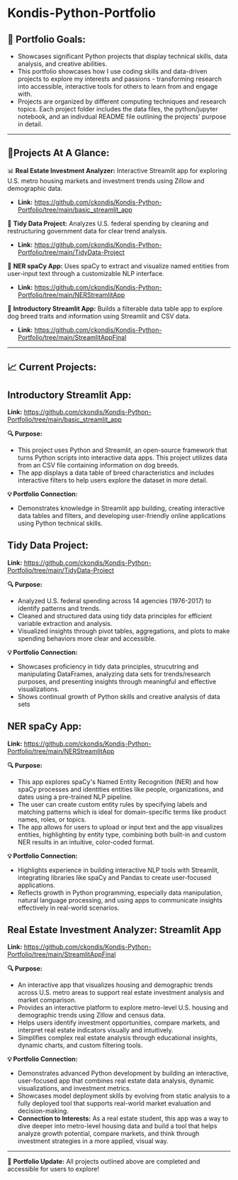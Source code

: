 # Kondis-Python-Portfolio

## 📌 Portfolio Goals:

- Showcases significant Python projects that display technical skills, data analysis, and creative abilities.
- This portfolio showcases how I use coding skills and data-driven projects to explore my interests and passions - transforming research into accessible, interactive tools for others to learn from and engage with.
- Projects are organized by different computing techniques and research topics. Each project folder includes the data files, the python/jupyter notebook, and an indivdual README file outlining the projects' purpose in detail. 

---
## 🚀Projects At A Glance: 
📊 **Real Estate Investment Analyzer:** Interactive Streamlit app for exploring U.S. metro housing markets and investment trends using Zillow and demographic data.
  - **Link:** https://github.com/ckondis/Kondis-Python-Portfolio/tree/main/basic_streamlit_app

💸 **Tidy Data Project:** Analyzes U.S. federal spending by cleaning and restructuring government data for clear trend analysis.
  - **Link:** https://github.com/ckondis/Kondis-Python-Portfolio/tree/main/TidyData-Project

🧠 **NER spaCy App:** Uses spaCy to extract and visualize named entities from user-input text through a customizable NLP interface.
  - **Link:** https://github.com/ckondis/Kondis-Python-Portfolio/tree/main/NERStreamlitApp

🐶 **Introductory Streamlit App:** Builds a filterable data table app to explore dog breed traits and information using Streamlit and CSV data.
  - **Link:** https://github.com/ckondis/Kondis-Python-Portfolio/tree/main/StreamlitAppFinal

---
## 📈 Current Projects: 

## Introductory Streamlit App:
**Link:** https://github.com/ckondis/Kondis-Python-Portfolio/tree/main/basic_streamlit_app

**🔍 Purpose:**
- This project uses Python and Streamlit, an open-source framework that turns Python scripts into interactive data apps. This project utilizes data from an CSV file containing information on dog breeds.
- The app displays a data table of breed characteristics and includes interactive filters to help users explore the dataset in more detail.

**💡 Portfolio Connection:**
- Demonstrates knowledge in Streamlit app building, creating interactive data tables and filters, and developing user-friendly online applications using Python technical skills. 

## Tidy Data Project:
**Link:** https://github.com/ckondis/Kondis-Python-Portfolio/tree/main/TidyData-Project

**🔍 Purpose:**
- Analyzed U.S. federal spending across 14 agencies (1976-2017) to identify patterns and trends.
- Cleaned and structured data using tidy data principles for efficient variable extraction and analysis.
- Visualized insights through pivot tables, aggregations, and plots to make spending behaviors more clear and accessible.

**💡 Portfolio Connection:**
  - Showcases proficiency in tidy data principles, strucutring and manipulating DataFrames, analyzing data sets for trends/research purposes, and presenting insights through meaningful and effective visualizations.
  - Shows continual growth of Python skills and creative analysis of data sets

## NER spaCy App:
**Link:** https://github.com/ckondis/Kondis-Python-Portfolio/tree/main/NERStreamlitApp

**🔍 Purpose:**
- This app explores spaCy's Named Entity Recognition (NER) and how spaCy processes and identities entities like people, organizations, and dates using a pre-trained NLP pipeline.
- The user can create custom entity rules by specifying labels and matching patterns which is ideal for domain-specific terms like product names, roles, or topics.
- The app allows for users to upload or input text and the app visualizes entities, highlighting by entity type, combining both built-in and custom NER results in an intuitive, color-coded format.

**💡 Portfolio Connection:**
- Highlights experience in building interactive NLP tools with Streamlit, integrating libraries like spaCy and Pandas to create user-focused applications.
- Reflects growth in Python programming, especially data manipulation, natural language processing, and using apps to communicate insights effectively in real-world scenarios.

## Real Estate Investment Analyzer: Streamlit App
**Link:** https://github.com/ckondis/Kondis-Python-Portfolio/tree/main/StreamlitAppFinal

**🔍 Purpose:**
- An interactive app that visualizes housing and demographic trends across U.S. metro areas to support real estate investment analysis and market comparison.
- Provides an interactive platform to explore metro-level U.S. housing and demographic trends using Zillow and census data.
- Helps users identify investment opportunities, compare markets, and interpret real estate indicators visually and intuitively.
- Simplifies complex real estate analysis through educational insights, dynamic charts, and custom filtering tools.

**💡 Portfolio Connection:**
- Demonstrates advanced Python development by building an interactive, user-focused app that combines real estate data analysis, dynamic visualizations, and investment metrics.
- Showcases model deployment skills by evolving from static analysis to a fully deployed tool that supports real-world market evaluation and decision-making.
- **Connection to Interests:** As a real estate student, this app was a way to dive deeper into metro-level housing data and build a tool that helps analyze growth potential, compare markets, and think through investment strategies in a more applied, visual way.
---
📢 **Portfolio Update:** All projects outlined above are completed and accessible for users to explore!

